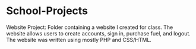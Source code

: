 # School-Projects

Website Project: Folder containing a website I created for class. The website allows users to create accounts, sign in, purchase fuel, and logout. The website was written using mostly PHP
  and CSS/HTML.  
